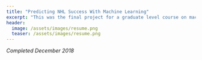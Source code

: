 ```yaml
---
title: "Predicting NHL Success With Machine Learning"
excerpt: "This was the final project for a graduate level course on machine learning and data mining."
header:
  image: /assets/images/resume.png
  teaser: /assets/images/resume.png
---
```

*Completed December 2018*